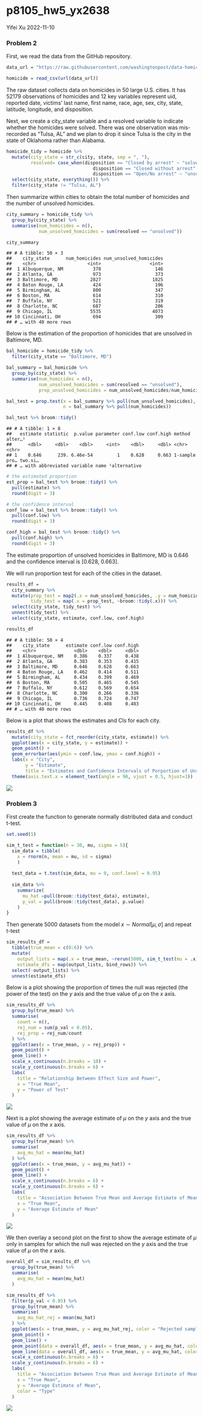 p8105_hw5_yx2638
================
Yifei Xu
2022-11-10

### Problem 2

First, we read the data from the GitHub repository.

``` r
data_url = "https://raw.githubusercontent.com/washingtonpost/data-homicides/master/homicide-data.csv"

homicide = read_csv(url(data_url)) 
```

The raw dataset collects data on homicides in 50 large U.S. cities. It
has 52179 observations of homicides and 12 key variables represent uid,
reported date, victims’ last name, first name, race, age, sex, city,
state, latitude, longitude, and disposition.

Next, we create a city_state variable and a resolved variable to
indicate whether the homicides were solved. There was one observation
was mis-recorded as “Tulsa, AL” and we plan to drop it since Tulsa is
the city in the state of Oklahoma rather than Alabama.

``` r
homicide_tidy = homicide %>%
  mutate(city_state = str_c(city, state, sep = ", "),
         resolved= case_when(disposition == "Closed by arrest" ~ "solved",
                                disposition == "Closed without arrest" ~ "unsolved",
                                disposition == "Open/No arrest" ~ "unsolved")) %>% 
  select(city_state, everything()) %>%
  filter(city_state != "Tulsa, AL")
```

Then summarize within cities to obtain the total number of homicides and
the number of unsolved homicides.

``` r
city_summary = homicide_tidy %>%
  group_by(city_state) %>%
  summarise(num_homicides = n(),
            num_unsolved_homicides = sum(resolved == "unsolved")) 

city_summary 
```

    ## # A tibble: 50 × 3
    ##    city_state      num_homicides num_unsolved_homicides
    ##    <chr>                   <int>                  <int>
    ##  1 Albuquerque, NM           378                    146
    ##  2 Atlanta, GA               973                    373
    ##  3 Baltimore, MD            2827                   1825
    ##  4 Baton Rouge, LA           424                    196
    ##  5 Birmingham, AL            800                    347
    ##  6 Boston, MA                614                    310
    ##  7 Buffalo, NY               521                    319
    ##  8 Charlotte, NC             687                    206
    ##  9 Chicago, IL              5535                   4073
    ## 10 Cincinnati, OH            694                    309
    ## # … with 40 more rows

Below is the estimation of the proportion of homicides that are unsolved
in Baltimore, MD.

``` r
bal_homicide = homicide_tidy %>%
  filter(city_state == "Baltimore, MD")

bal_summary = bal_homicide %>%
  group_by(city_state) %>%
  summarise(num_homicides = n(),
            num_unsolved_homicides = sum(resolved == "unsolved"),
            prop_unsolved_homicides = num_unsolved_homicides/num_homicides) 

bal_test = prop.test(x = bal_summary %>% pull(num_unsolved_homicides),
                     n = bal_summary %>% pull(num_homicides))

bal_test %>% broom::tidy()
```

    ## # A tibble: 1 × 8
    ##   estimate statistic  p.value parameter conf.low conf.high method        alter…¹
    ##      <dbl>     <dbl>    <dbl>     <int>    <dbl>     <dbl> <chr>         <chr>  
    ## 1    0.646      239. 6.46e-54         1    0.628     0.663 1-sample pro… two.si…
    ## # … with abbreviated variable name ¹​alternative

``` r
# the estimated proportion
est_prop = bal_test %>% broom::tidy() %>%
  pull(estimate) %>%
  round(digit = 3)

# the confidence interval
conf_low = bal_test %>% broom::tidy() %>%
  pull(conf.low) %>%
  round(digit = 3)

conf_high = bal_test %>% broom::tidy() %>%
  pull(conf.high) %>%
  round(digit = 3)
```

The estimate proportion of unsolved homicides in Baltimore, MD is 0.646
and the confidence interval is \[0.628, 0.663\].

We will run proportion test for each of the cities in the dataset.

``` r
results_df = 
  city_summary %>% 
  mutate(prop_test = map2(.x = num_unsolved_homicides, .y = num_homicides, ~prop.test(x = .x, n = .y)),
         tidy_test = map(.x = prop_test, ~broom::tidy(.x))) %>% 
  select(city_state, tidy_test) %>% 
  unnest(tidy_test) %>% 
  select(city_state, estimate, conf.low, conf.high)

results_df
```

    ## # A tibble: 50 × 4
    ##    city_state      estimate conf.low conf.high
    ##    <chr>              <dbl>    <dbl>     <dbl>
    ##  1 Albuquerque, NM    0.386    0.337     0.438
    ##  2 Atlanta, GA        0.383    0.353     0.415
    ##  3 Baltimore, MD      0.646    0.628     0.663
    ##  4 Baton Rouge, LA    0.462    0.414     0.511
    ##  5 Birmingham, AL     0.434    0.399     0.469
    ##  6 Boston, MA         0.505    0.465     0.545
    ##  7 Buffalo, NY        0.612    0.569     0.654
    ##  8 Charlotte, NC      0.300    0.266     0.336
    ##  9 Chicago, IL        0.736    0.724     0.747
    ## 10 Cincinnati, OH     0.445    0.408     0.483
    ## # … with 40 more rows

Below is a plot that shows the estimates and CIs for each city.

``` r
results_df %>%
  mutate(city_state = fct_reorder(city_state, estimate)) %>%
  ggplot(aes(x = city_state, y = estimate)) +
  geom_point() +
  geom_errorbar(aes(ymin = conf.low, ymax = conf.high)) +
  labs(x = "City",
       y = "Estimate",
       title = "Estimates and Confidence Intervals of Porportion of Unsolved Homicides for Each City") +
  theme(axis.text.x = element_text(angle = 90, vjust = 0.5, hjust=1))
```

![](p8105_hw5_yx2638_files/figure-gfm/unnamed-chunk-6-1.png)<!-- -->

### Problem 3

First create the function to generate normally distributed data and
conduct t-test.

``` r
set.seed(1)

sim_t_test = function(n = 30, mu, sigma = 5){
  sim_data = tibble(
    x = rnorm(n, mean = mu, sd = sigma)
    ) 
    
  test_data = t.test(sim_data, mu = 0, conf.level = 0.95)
  
  sim_data %>% 
    summarize(
      mu_hat =pull(broom::tidy(test_data), estimate),
      p_val = pull(broom::tidy(test_data), p.value)
    )
}
```

Then generate 5000 datasets from the model $x \sim Normal[\mu, \sigma]$
and repeat t-test

``` r
sim_results_df = 
  tibble(true_mean = c(0:6)) %>% 
  mutate(
    output_lists = map(.x = true_mean, ~rerun(5000, sim_t_test(mu = .x))),
    estimate_dfs = map(output_lists, bind_rows)) %>% 
  select(-output_lists) %>% 
  unnest(estimate_dfs)
```

Below is a plot showing the proportion of times the null was rejected
(the power of the test) on the $y$ axis and the true value of $\mu$ on
the $x$ axis.

``` r
sim_results_df %>%
  group_by(true_mean) %>%
  summarise(
    count = n(),
    rej_num = sum(p_val < 0.05),
    rej_prop = rej_num/count
  ) %>%
  ggplot(aes(x = true_mean, y = rej_prop)) +
  geom_point() +
  geom_line() + 
  scale_x_continuous(n.breaks = 10) +
  scale_y_continuous(n.breaks = 6) +
  labs(
    title = "Relationship Between Effect Size and Power",
    x = "True Mean",
    y = "Power of Test"
  )
```

![](p8105_hw5_yx2638_files/figure-gfm/unnamed-chunk-9-1.png)<!-- -->

Next is a plot showing the average estimate of $\mu$ on the $y$ axis and
the true value of $\mu$ on the $x$ axis.

``` r
sim_results_df %>%
  group_by(true_mean) %>%
  summarise(
    avg_mu_hat = mean(mu_hat)
  ) %>%
  ggplot(aes(x = true_mean, y = avg_mu_hat)) +
  geom_point() +
  geom_line() + 
  scale_x_continuous(n.breaks = 6) +
  scale_y_continuous(n.breaks = 6) +
  labs(
    title = "Association Between True Mean and Average Estimate of Mean",
    x = "True Mean",
    y = "Average Estimate of Mean"
  )
```

![](p8105_hw5_yx2638_files/figure-gfm/unnamed-chunk-10-1.png)<!-- -->

We then overlay a second plot on the first to show the average estimate
of $\mu$ only in samples for which the null was rejected on the $y$ axis
and the true value of $\mu$ on the $x$ axis.

``` r
overall_df = sim_results_df %>%
  group_by(true_mean) %>%
  summarise(
    avg_mu_hat = mean(mu_hat)
  ) 

sim_results_df %>%
  filter(p_val < 0.05) %>%
  group_by(true_mean) %>%
  summarise(
    avg_mu_hat_rej = mean(mu_hat)
  ) %>%
  ggplot(aes(x = true_mean, y = avg_mu_hat_rej, color = "Rejected samples")) +
  geom_point() +
  geom_line() + 
  geom_point(data = overall_df, aes(x = true_mean, y = avg_mu_hat, color = "All samples")) +
  geom_line(data = overall_df, aes(x = true_mean, y = avg_mu_hat, color = "All samples")) +  
  scale_x_continuous(n.breaks = 6) +
  scale_y_continuous(n.breaks = 6) +
  labs(
    title = "Association Between True Mean and Average Estimate of Mean",
    x = "True Mean",
    y = "Average Estimate of Mean",
    color = "Type"
  )
```

![](p8105_hw5_yx2638_files/figure-gfm/unnamed-chunk-11-1.png)<!-- -->
